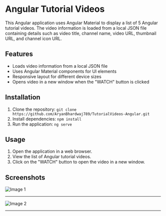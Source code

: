# Angular Tutorial Videos

This Angular application uses Angular Material to display a list of 5 Angular tutorial videos. The video information is loaded from a local JSON file containing details such as video title, channel name, video URL, thumbnail URL, and channel icon URL.

## Features

- Loads video information from a local JSON file
- Uses Angular Material components for UI elements
- Responsive layout for different device sizes
- Opens video in a new window when the "WATCH" button is clicked

## Installation

1. Clone the repository: `git clone https://github.com/AryanBhardwaj789/TutorialVideos-Angular.git`
2. Install dependencies: `npm install`
3. Run the application: `ng serve`

## Usage

1. Open the application in a web browser.
2. View the list of Angular tutorial videos.
3. Click on the "WATCH" button to open the video in a new window.

## Screenshots

<img src="https://github.com/AryanBhardwaj789/TutorialVideos-Angular/assets/162862159/ac128321-1f35-444d-a1c1-336706b3e1ce" alt="Image 1">
<hr>
<img src="https://github.com/AryanBhardwaj789/TutorialVideos-Angular/assets/162862159/2b083a04-5fa9-424a-9424-a909b9f4adb1" alt="Image 2">
<hr>
